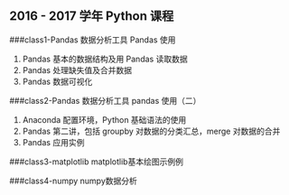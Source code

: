﻿## 2016 - 2017 学年 Python 课程

###class1-Pandas
数据分析工具 Pandas 使用
1. Pandas 基本的数据结构及用 Pandas 读取数据
2. Pandas 处理缺失值及合并数据
3. Pandas 数据可视化

###class2-Pandas
数据分析工具 pandas 使用（二）
1. Anaconda 配置环境，Python 基础语法的使用
2. Pandas 第二讲，包括 groupby 对数据的分类汇总，merge 对数据的合并
3. Pandas 应用实例

###class3-matplotlib
matplotlib基本绘图示例例

###class4-numpy
numpy数据分析